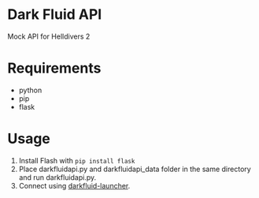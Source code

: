 # Dark Fluid API
Mock API for Helldivers 2

# Requirements
- python
- pip
- flask

# Usage
1. Install Flash with `pip install flask`
2. Place darkfluidapi.py and darkfluidapi_data folder in the same directory and run darkfluidapi.py.
3. Connect using [darkfluid-launcher](https://github.com/leem919/darkfluid-launcher).
